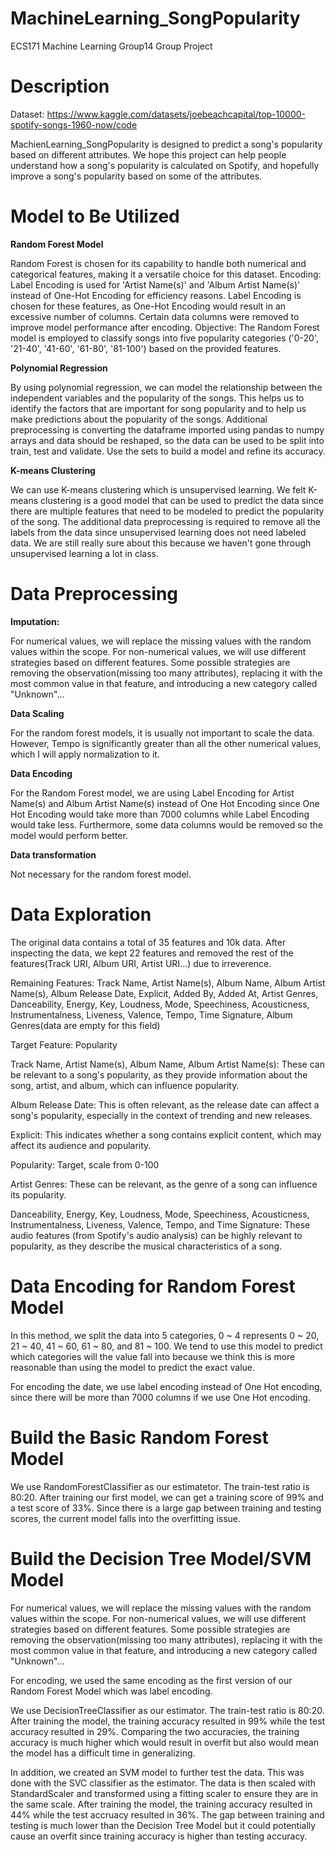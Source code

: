 # MachineLearning_SongPopularity
ECS171 Machine Learning Group14 Group Project

# Description
Dataset: https://www.kaggle.com/datasets/joebeachcapital/top-10000-spotify-songs-1960-now/code

MachienLearning_SongPopularity is designed to predict a song's popularity based on 
different attributes. We hope this project can help people understand how a song's popularity 
is calculated on Spotify, and hopefully improve a song's popularity based on some of the 
attributes.

# Model to Be Utilized

**Random Forest Model**

Random Forest is chosen for its capability to handle both numerical and categorical features, making it a versatile choice for this dataset.
Encoding: Label Encoding is used for 'Artist Name(s)' and 'Album Artist Name(s)' instead of One-Hot Encoding for efficiency reasons. Label Encoding is chosen for these features, as One-Hot Encoding would result in an excessive number of columns. Certain data columns were removed to improve model performance after encoding.
Objective: The Random Forest model is employed to classify songs into five popularity categories ('0-20', '21-40', '41-60', '61-80', '81-100') based on the provided features.

**Polynomial Regression**

By using polynomial regression, we can model the relationship between the independent variables and the popularity of the songs. This helps us to identify the factors that are important for song popularity and to help us make predictions about the popularity of the songs. Additional preprocessing is converting the dataframe imported using pandas to numpy arrays and data should be reshaped, so the data can be used to be split into train, test and validate. Use the sets to build a model and refine its accuracy.

**K-means Clustering**

We can use K-means clustering which is unsupervised learning. We felt K-means clustering is a good model that can be used to predict the data since there are multiple features that need to be modeled to predict the popularity of the song. The additional data preprocessing is required to remove all the labels from the data since unsupervised learning does not need labeled data. We are still really sure about this because we haven't gone through unsupervised learning a lot in class.


# Data Preprocessing

**Imputation:**

For numerical values, we will replace the missing values with the random values within the scope. For non-numerical values, we will use different strategies based on different features. Some possible strategies are removing the observation(missing too many attributes), replacing it with the most common value in that feature, and introducing a new category called "Unknown"...

**Data Scaling**

For the random forest models, it is usually not important to scale the data. However, Tempo is significantly greater than all the other numerical values, which I will apply normalization to it.

**Data Encoding**

For the Random Forest model, we are using Label Encoding for Artist Name(s) and Album Artist Name(s) instead of One Hot Encoding since 
One Hot Encoding would take more than 7000 columns while Label Encoding would take less. Furthermore, some data columns would be removed 
so the model would perform better. 


**Data transformation**

Not necessary for the random forest model.


# Data Exploration

The original data contains a total of 35 features and 10k data. After inspecting the data, we kept 22 features and removed the rest of the features(Track URI, Album URI, Artist URI...) due to irreverence.

Remaining Features: Track Name, Artist Name(s), Album Name, Album Artist Name(s), Album Release Date, Explicit, Added By, Added At, Artist Genres, Danceability, Energy, Key, Loudness, Mode, Speechiness, Acousticness, Instrumentalness, Liveness, Valence, Tempo, Time Signature, Album Genres(data are empty for this field)

Target Feature: Popularity

Track Name, Artist Name(s), Album Name, Album Artist Name(s): These can be relevant to a song's popularity, as they provide information about the song, artist, and album, which can influence popularity.

Album Release Date: This is often relevant, as the release date can affect a song's popularity, especially in the context of trending and new releases.

Explicit: This indicates whether a song contains explicit content, which may affect its audience and popularity.

Popularity: Target, scale from 0-100

Artist Genres: These can be relevant, as the genre of a song can influence its popularity.

Danceability, Energy, Key, Loudness, Mode, Speechiness, Acousticness, Instrumentalness, Liveness, Valence, Tempo, and Time Signature: These audio features (from Spotify's audio analysis) can be highly relevant to popularity, as they describe the musical characteristics of a song.

# Data Encoding for Random Forest Model

In this method, we split the data into 5 categories, 0 ~ 4 represents 0 ~ 20, 21 ~ 40, 41 ~ 60, 61 ~ 80, and 81 ~ 100. We tend to use this model to predict which categories will the value fall into because we think this is more reasonable than using the model to predict the exact value.

For encoding the date, we use label encoding instead of One Hot encoding, since there will be more than 7000 columns if we use One Hot encoding. 

# Build the Basic Random Forest Model
We use RandomForestClassifier as our estimatetor. The train-test ratio is 80:20. After training our first model, we can get a training score of 99% and a test score of 33%. Since there is a large gap between training and testing scores, the current model falls into the overfitting issue.

# Build the Decision Tree Model/SVM Model

For numerical values, we will replace the missing values with the random values within the scope. For non-numerical values, we will use different strategies based on different features. Some possible strategies are removing the observation(missing too many attributes), replacing it with the most common value in that feature, and introducing a new category called "Unknown"...

For encoding, we used the same encoding as the first version of our Random Forest Model which was label encoding.

We use DecisionTreeClassifier as our estimator. The train-test ratio is 80:20. After training the model, the training accuracy resulted
in 99% while the test accuracy resulted in 29%. Comparing the two accuracies, the training accuracy is much higher which would 
result in overfit but also would mean the model has a difficult time in generalizing. 

In addition, we created an SVM model to further test the data. This was done with the SVC classifier as the estimator. The data is then scaled 
with StandardScaler and transformed using a fitting scaler to ensure they are in the same scale. After training the model, the training accuracy resulted in 44% while the test accruacy resulted in 36%. The gap between training and testing is much lower than the Decision Tree Model but it could potentially cause an overfit since training accuracy is higher than testing accuracy.

